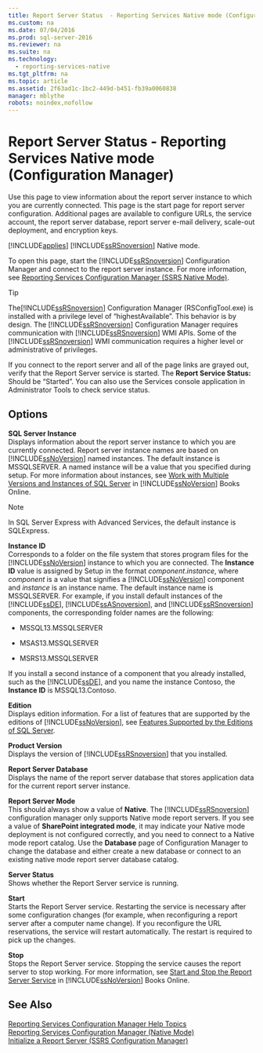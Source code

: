```yaml
---
title: Report Server Status  - Reporting Services Native mode (Configuration Manager)
ms.custom: na
ms.date: 07/04/2016
ms.prod: sql-server-2016
ms.reviewer: na
ms.suite: na
ms.technology: 
  - reporting-services-native
ms.tgt_pltfrm: na
ms.topic: article
ms.assetid: 2f63ad1c-1bc2-449d-b451-fb39a0060838
manager: mblythe
robots: noindex,nofollow
---
```

# Report Server Status  - Reporting Services Native mode (Configuration Manager)
Use this page to view information about the report server instance to which you are currently connected. This page is the start page for report server configuration. Additional pages are available to configure URLs, the service account, the report server database, report server e-mail delivery, scale-out deployment, and encryption keys.  
  
 [!INCLUDE[applies](../../Topics/TopicNameContainA/includes/applies_md.md)] [!INCLUDE[ssRSnoversion](../../Topics/TopicNameContainA/includes/ssRSnoversion_md.md)] Native mode.  
  
 To open this page, start the [!INCLUDE[ssRSnoversion](../../Topics/TopicNameContainA/includes/ssRSnoversion_md.md)] Configuration Manager and connect to the report server instance. For more information, see [Reporting Services Configuration Manager (SSRS Native Mode)](assetId:///63519ef4-e68a-42fb-9cf7-31228ea4e434).  
  
> [!TIP]  
>  The[!INCLUDE[ssRSnoversion](../../Topics/TopicNameContainA/includes/ssRSnoversion_md.md)] Configuration Manager (RSConfigTool.exe) is installed with a privilege level of “highestAvailable”. This behavior is by design. The [!INCLUDE[ssRSnoversion](../../Topics/TopicNameContainA/includes/ssRSnoversion_md.md)] Configuration Manager requires communication with [!INCLUDE[ssRSnoversion](../../Topics/TopicNameContainA/includes/ssRSnoversion_md.md)] WMI APIs. Some of the [!INCLUDE[ssRSnoversion](../../Topics/TopicNameContainA/includes/ssRSnoversion_md.md)] WMI communication requires a higher level or administrative of privileges.  
  
 If you connect to the report server and all of the page links are grayed out, verify that the Report Server service is started. The **Report Service Status:** Should be “Started”. You can also use the Services console application in Administrator Tools to check service status.  
  
## Options  
 **SQL Server Instance**  
 Displays information about the report server instance to which you are currently connected. Report server instance names are based on [!INCLUDE[ssNoVersion](../../Topics/TopicNameContainA/includes/ssNoVersion_md.md)] named instances. The default instance is MSSQLSERVER. A named instance will be a value that you specified during setup. For more information about instances, see [Work with Multiple Versions and Instances of SQL Server](../../Topics/TopicNameNotContainA/Work-with-Multiple-Versions-and-Instances-of-SQL-Server.md) in [!INCLUDE[ssNoVersion](../../Topics/TopicNameContainA/includes/ssNoVersion_md.md)] Books Online.  
  
> [!NOTE]  
>  In SQL Server Express with Advanced Services, the default instance is SQLExpress.  
  
 **Instance ID**  
 Corresponds to a folder on the file system that stores program files for the [!INCLUDE[ssNoVersion](../../Topics/TopicNameContainA/includes/ssNoVersion_md.md)] instance to which you are connected. The **Instance ID** value is assigned by Setup in the format *component*.*instance*, where *component* is a value that signifies a [!INCLUDE[ssNoVersion](../../Topics/TopicNameContainA/includes/ssNoVersion_md.md)] component and *instance* is an instance name. The default instance name is MSSQLSERVER. For example, if you install default instances of the [!INCLUDE[ssDE](../../Topics/TopicNameContainA/includes/ssDE_md.md)], [!INCLUDE[ssASnoversion](../../Topics/TopicNameContainA/includes/ssASnoversion_md.md)], and [!INCLUDE[ssRSnoversion](../../Topics/TopicNameContainA/includes/ssRSnoversion_md.md)] components, the corresponding folder names are the following:  
  
-   MSSQL13.MSSQLSERVER  
  
-   MSAS13.MSSQLSERVER  
  
-   MSRS13.MSSQLSERVER  
  
 If you install a second instance of a component that you already installed, such as the [!INCLUDE[ssDE](../../Topics/TopicNameContainA/includes/ssDE_md.md)], and you name the instance Contoso, the **Instance ID** is MSSQL13.Contoso.  
  
 **Edition**  
 Displays edition information. For a list of features that are supported by the editions of [!INCLUDE[ssNoVersion](../../Topics/TopicNameContainA/includes/ssNoVersion_md.md)], see [Features Supported by the Editions of SQL Server](http://go.microsoft.com/fwlink/?linkid=232473).  
  
 **Product Version**  
 Displays the version of [!INCLUDE[ssRSnoversion](../../Topics/TopicNameContainA/includes/ssRSnoversion_md.md)] that you installed.  
  
 **Report Server Database**  
 Displays the name of the report server database that stores application data for the current report server instance.  
  
 **Report Server Mode**  
 This should always show a value of **Native**. The [!INCLUDE[ssRSnoversion](../../Topics/TopicNameContainA/includes/ssRSnoversion_md.md)] configuration manager only supports Native mode report servers. If you see a value of **SharePoint integrated mode**, it may indicate your Native mode deployment is not configured correctly, and you need to connect to a Native mode report catalog. Use the **Database** page of Configuration Manager to change the database and either create a new database or connect to an existing native mode report server database catalog.  
  
 **Server Status**  
 Shows whether the Report Server service is running.  
  
 **Start**  
 Starts the Report Server service. Restarting the service is necessary after some configuration changes (for example, when reconfiguring a report server after a computer name change). If you reconfigure the URL reservations, the service will restart automatically. The restart is required to pick up the changes.  
  
 **Stop**  
 Stops the Report Server service. Stopping the service causes the report server to stop working. For more information, see [Start and Stop the Report Server Service](../../Topics/TopicNameNotContainA/Start-and-Stop-the-Report-Server-Service.md) in [!INCLUDE[ssNoVersion](../../Topics/TopicNameContainA/includes/ssNoVersion_md.md)] Books Online.  
  
## See Also  
 [Reporting Services Configuration Manager Help Topics](../../Topics/TopicNameNotContainA/Reporting-Services-Configuration-Manager-Help-Topics.md)   
 [Reporting Services Configuration Manager (Native Mode)](../../Topics/TopicNameNotContainA/Reporting-Services-Configuration-Manager--Native-Mode-.md)   
 [Initialize a Report Server (SSRS Configuration Manager)](../../Topics/TopicNameContainA/Initialize-a-Report-Server--SSRS-Configuration-Manager-.md)